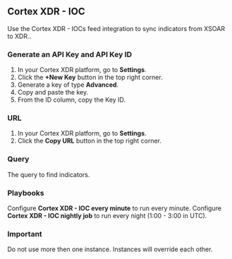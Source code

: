 ## Cortex XDR - IOC
Use the Cortex XDR - IOCs feed integration to sync indicators from XSOAR to XDR..

### Generate an API Key and API Key ID
1. In your Cortex XDR platform, go to **Settings**.
2. Click the **+New Key** button in the top right corner.
3. Generate a key of type **Advanced**.
4. Copy and paste the key.
5. From the ID column, copy the Key ID.

### URL
1. In your Cortex XDR platform, go to **Settings**.
2. Click the **Copy URL** button in the top right corner.

### Query
The query to find indicators.

### Playbooks
Configure **Cortex XDR - IOC every minute** to run every minute.
Configure **Cortex XDR - IOC nightly job** to run every night (1:00 - 3:00 in UTC).

### Important
Do not use more then one instance. Instances will override each other.
